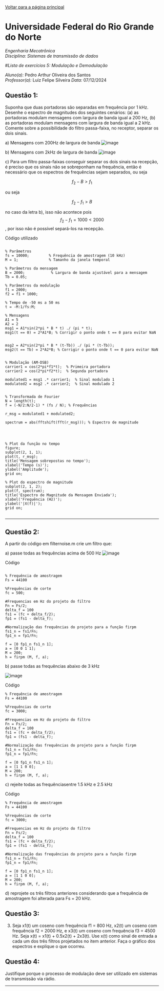 <script type="text/javascript" async
  src="https://cdn.jsdelivr.net/npm/mathjax@3/es5/tex-mml-chtml.js">
</script>

[Voltar para a página principal](../index.md)

# Universidade Federal do Rio Grande do Norte

*Engenharia Mecatrônica*  
*Disciplina: Sistemas de transmissão de dados*

#*Lista de exercícios 5: Modulação e Demodulação*

*Aluno(a):* Pedro Arthur Oliveira dos Santos  
*Professor(a):* Luiz Felipe Silveira
*Data:* 07/12/2024

## Questão 1:
Suponha que duas portadoras são separadas em frequência por 1 kHz. Desenhe o espectro
de magnitudes dos seguintes cenários: (a) as portadoras modulam mensagens com largura de
banda igual a 200 Hz, (b) as portadoras modulam mensagens com largura de banda igual a 2
kHz. Comente sobre a possibilidade do filtro passa-faixa, no receptor, separar os dois sinais.

a) Mensagens com 200Hz de largura de banda
![image](https://github.com/user-attachments/assets/0411e19f-0279-46b1-9226-622186c907a0)

b) Mensagens com 2kHz de largura de banda
![image](https://github.com/user-attachments/assets/711b047d-cac7-4b56-b666-dea7a3b18cc3)

c) Para um filtro passa-faixas conseguir separar os dois sinais na recepção, é preciso que os sinais não se sobreponham na frequência, então
é necessário que os espectros de frequências sejam separados, ou seja

$$
f_2 - B > f_1
$$

ou seja

$$
f_2 - f_1 > B
$$

no caso da letra b), isso não acontece pois $$f_2 - f_1 = 1000 <2000 $$ , por isso não é possível separá-los na recepção.

Código utilizado
```

% Parâmetros
fs = 10000;         % Frequência de amostragem (10 kHz)
M = 1;              % Tamanho da janela temporal

% Parâmetros da mensagem
B = 2000;            % Largura de banda ajustável para a mensagem
Tb = 0.05;

% Parâmetros da modulação
f1 = 2000;
f2 = f1 + 1000;

% Tempo de -50 ms a 50 ms
t = -M:1/fs:M;

% Mensagens
A1 = 5
A2 = 2
msg1 = A1*sin(2*pi * B * t) ./ (pi * t);
msg1(t == 0) = 2*A1*B; % Corrigir o ponto onde t == 0 para evitar NaN


msg2 = A2*sin(2*pi * B * (t-Tb)) ./ (pi * (t-Tb));
msg2(t == Tb) = 2*A2*B; % Corrigir o ponto onde t == 0 para evitar NaN


% Modulação (AM-DSB)
carrier1 = cos(2*pi*f1*t);  % Primeira portadora
carrier2 = cos(2*pi*f2*t);  % Segunda portadora

modulated1 = msg1 .* carrier1;  % Sinal modulado 1
modulated2 = msg2 .* carrier2;  % Sinal modulado 2


% Transformada de Fourier
N = length(t);
f = (-N/2:N/2-1) * (fs / N); % Frequências

r_msg = modulated1 + modulated2;

spectrum = abs(fftshift(fft(r_msg))); % Espectro de magnitude




% Plot da função no tempo
figure;
subplot(2, 1, 1);
plot(t, r_msg);
title('Mensagem sobrepostas no tempo');
xlabel('Tempo (s)');
ylabel('Amplitude');
grid on;

% Plot do espectro de magnitude
subplot(2, 1, 2);
plot(f, spectrum);
title('Espectro de Magnitude da Mensagem Enviada');
xlabel('Frequência (Hz)');
ylabel('|X(f)|');
grid on;


```


---

## Questão 2:
A partir do código em filternoise.m crie um filtro que:

a) passe todas as frequências acima
de 500 Hz
![image](https://github.com/user-attachments/assets/a101b359-68bf-4e4b-b98b-424a63cc54e7)

Código


```

% Frequência de amostragem
Fs = 44100

%Frequências de corte
fc = 500;

#Frequencias em Hz do projeto do filtro
Fn = Fs/2;
delta_f = 100
fs1 = (fc + delta_f/2);
fp1 = (fs1 - delta_f);

#Normalização das frequências do projeto para a função firpm
fs1_n = fs1/Fn;
fp1_n = fp1/Fn;

f = [0 fp1_n fs1_n 1];
a = [0 0 1 1];
M = 200;
h = firpm (M, f, a);

```



b) passe todas as frequências abaixo de 3 kHz

![image](https://github.com/user-attachments/assets/5b466547-c562-45b6-9786-a041e8de517e)

Código
```
% Frequência de amostragem
Fs = 44100

%Frequências de corte
fc = 3000;

#Frequencias em Hz do projeto do filtro
Fn = Fs/2;
delta_f = 100
fs1 = (fc + delta_f/2);
fp1 = (fs1 - delta_f);

#Normalização das frequências do projeto para a função firpm
fs1_n = fs1/Fn;
fp1_n = fp1/Fn;

f = [0 fp1_n fs1_n 1];
a = [1 1 0 0];
M = 200;
h = firpm (M, f, a);

```

c) rejeite todas as frequênciasentre 1.5 kHz e 2.5 kHz

Código
```
% Frequência de amostragem
Fs = 44100

%Frequências de corte
fc = 3000;

#Frequencias em Hz do projeto do filtro
Fn = Fs/2;
delta_f = 100
fs1 = (fc + delta_f/2);
fp1 = (fs1 - delta_f);

#Normalização das frequências do projeto para a função firpm
fs1_n = fs1/Fn;
fp1_n = fp1/Fn;

f = [0 fp1_n fs1_n 1];
a = [1 1 0 0];
M = 200;
h = firpm (M, f, a);

```

d) reprojete os três filtros anteriores considerando que a frequência
de amostragem foi alterada para Fs = 20 kHz.

## Questão 3:
3. Seja x1(t) um coseno com frequência f1 = 800 Hz, x2(t) um coseno com frequência f2 = 2000
Hz, e x3(t) um coseno com frequência f3 = 4500 Hz. Seja x(t) = x1(t) + 0.5x2(t) + 2x3(t).
Use x(t) como sinal de entrada a cada um dos três filtros projetados no item anterior. Faça o
gráfico dos espectros e explique o que ocorreu.


## Questão 4:
Justifique porque o processo de modulação deve ser utilizado em sistemas de transmissão via
rádio.

---

